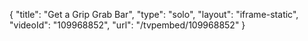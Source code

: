 {
    "title": "Get a Grip Grab Bar",
    "type": "solo",
    "layout": "iframe-static",
    "videoId": "109968852",
    "url": "\/tvpembed\/109968852"
}